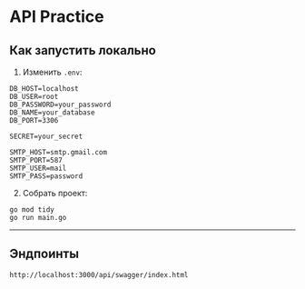 # API Practice

## Как запустить локально

1. Изменить `.env`:

```
DB_HOST=localhost
DB_USER=root
DB_PASSWORD=your_password
DB_NAME=your_database
DB_PORT=3306

SECRET=your_secret

SMTP_HOST=smtp.gmail.com
SMTP_PORT=587
SMTP_USER=mail
SMTP_PASS=password

```


2. Собрать проект:

```
go mod tidy
go run main.go
```

---

## Эндпоинты

```
http://localhost:3000/api/swagger/index.html
```